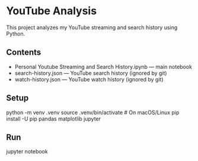 # YouTube Analysis

This project analyzes my YouTube streaming and search history using Python.

## Contents
- Personal Youtube Streaming and Search History.ipynb — main notebook
- search-history.json — YouTube search history (ignored by git)
- watch-history.json — YouTube watch history (ignored by git)

## Setup
python -m venv .venv
source .venv/bin/activate   # On macOS/Linux
pip install -U pip pandas matplotlib jupyter

## Run
jupyter notebook


